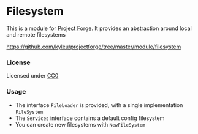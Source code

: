 <!--- Content managed by Project Forge, see [projectforge.md] for details. -->
# Filesystem

This is a module for [Project Forge](https://projectforge.dev). It provides an abstraction around local and remote filesystems

https://github.com/kyleu/projectforge/tree/master/module/filesystem

### License 

Licensed under [CC0](https://creativecommons.org/publicdomain/zero/1.0)

### Usage

- The interface `FileLoader` is provided, with a single implementation `FileSystem`
- The `Services` interface contains a default config filesystem
- You can create new filesystems with `NewFileSystem`
